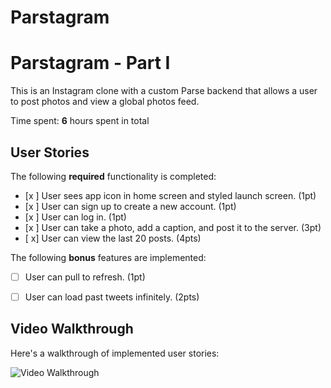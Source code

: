 # Parstagram
# Parstagram - Part I

This is an Instagram clone with a custom Parse backend that allows a user to post photos and view a global photos feed.

Time spent: **6** hours spent in total

## User Stories

The following **required** functionality is completed:

- [x ] User sees app icon in home screen and styled launch screen. (1pt)
- [x ] User can sign up to create a new account. (1pt)
- [x ] User can log in. (1pt)
- [x ] User can take a photo, add a caption, and post it to the server. (3pt)
- [ x] User can view the last 20 posts. (4pts)

The following **bonus** features are implemented:

- [ ] User can pull to refresh. (1pt)
- [ ] User can load past tweets infinitely. (2pts)


## Video Walkthrough

Here's a walkthrough of implemented user stories:

<img src='http://g.recordit.co/cdax59eCgS.gif' title='Video Walkthrough' width='' alt='Video Walkthrough' />
